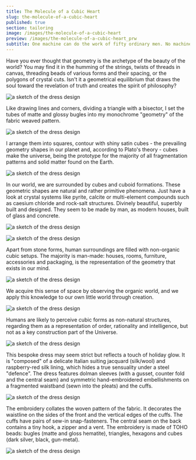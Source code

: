 ```yaml
---
title: The Molecule of a Cubic Heart
slug: the-molecule-of-a-cubic-heart
published: true
section: tailoring
image: /images/the-molecule-of-a-cubic-heart
preview: /images/the-molecule-of-a-cubic-heart_prw
subtitle: One machine can do the work of fifty ordinary men. No machine can do the work of one extraordinary man. Elbert Hubbard
---
```


Have you ever thought that geometry is the archetype of the beauty of the world? You may find it in the humming of the strings, twists of threads in canvas, threading beads of various forms and their spacing, or the polygons of crystal cuts. Isn't it a geometrical equilibrium that draws the soul toward the revelation of truth and creates the spirit of philosophy?

![a sketch of the dress design](/images/the-molecule-of-a-cubic-heart_1)

Like drawing lines and corners, dividing a triangle with a bisector, I set the tubes of matte and glossy bugles into my monochrome "geometry" of the fabric weaved pattern.

![a sketch of the dress design](/images/the-molecule-of-a-cubic-heart_2)

I arrange them into squares, contour with shiny satin cubes - the prevailing geometry shapes in our planet and, according to Plato's theory - cubes make the universe, being the prototype for the majority of all fragmentation patterns and solid matter found on the Earth.

![a sketch of the dress design](/images/the-molecule-of-a-cubic-heart_3)

In our world, we are surrounded by cubes and cuboid formations. These geometric shapes are natural and rather primitive phenomena. Just have a look at crystal systems like pyrite, calcite or multi-element compounds such as caesium chloride and rock-salt structures. Divinely beautiful, superbly built and designed. They seem to be made by man, as modern houses, built of glass and concrete.

![a sketch of the dress design](/images/the-molecule-of-a-cubic-heart_4)

![a sketch of the dress design](/images/the-molecule-of-a-cubic-heart_5)

Apart from stone forms, human surroundings are filled with non-organic cubic setups. The majority is man-made: houses, rooms, furniture, accessories and packaging, is the representation of the geometry that exists in our mind.

![a sketch of the dress design](/images/the-molecule-of-a-cubic-heart_6)

We acquire this sense of space by observing the organic world, and we apply this knowledge to our own little world through creation.

![a sketch of the dress design](/images/the-molecule-of-a-cubic-heart_7)

Humans are likely to perceive cubic forms as non-natural structures, regarding them as a representation of order, rationality and intelligence, but not as a key construction part of the Universe.

![a sketch of the dress design](/images/the-molecule-of-a-cubic-heart_8)

This bespoke dress may seem strict but reflects a touch of holiday glow. It is "composed" of a delicate Italian suiting jacquard (silk/wool) and raspberry-red silk lining, which hides a true sensuality under a steel "defence". The dress features dolman sleeves (with a gusset, counter fold and the central seam) and symmetric hand-embroidered embellishments on a fragmented waistband (sewn into the pleats) and the cuffs.

![a sketch of the dress design](/images/the-molecule-of-a-cubic-heart_9)

The embroidery collates the woven pattern of the fabric. It decorates the waistline on the sides of the front and the vertical edges of the cuffs. The cuffs have pairs of sew-in snap-fasteners. The central seam on the back contains a tiny hook, a zipper and a vent. The embroidery is made of TOHO beads: bugles (matte and gloss hematite), triangles, hexagons and cubes (dark silver, black, gun-metal).

![a sketch of the dress design](/images/the-molecule-of-a-cubic-heart_10)
